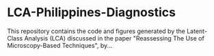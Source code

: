 # LCA-Philippines-Diagnostics
This repository contains the code and figures generated by the Latent-Class Analysis (LCA) discussed in the paper "Reassessing The Use of Microscopy-Based Techniques", by...

